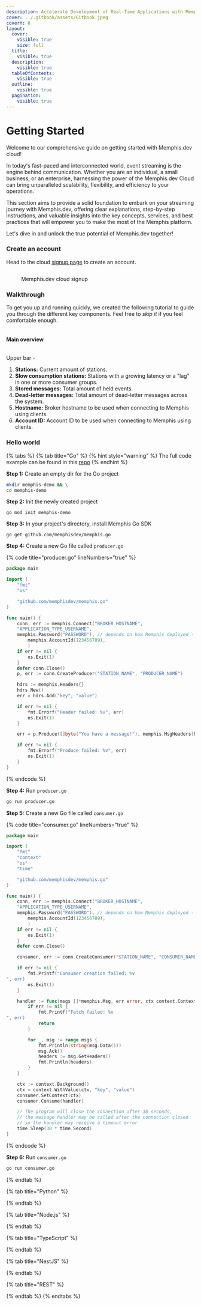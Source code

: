 ```yaml
---
description: Accelerate Development of Real-Time Applications with Memphis.dev Cloud
cover: ../.gitbook/assets/Gitbook.jpeg
coverY: 0
layout:
  cover:
    visible: true
    size: full
  title:
    visible: true
  description:
    visible: true
  tableOfContents:
    visible: true
  outline:
    visible: true
  pagination:
    visible: true
---
```


# Getting Started

Welcome to our comprehensive guide on getting started with Memphis.dev cloud!&#x20;

In today's fast-paced and interconnected world, event streaming is the engine behind communication. Whether you are an individual, a small business, or an enterprise, harnessing the power of the Memphis.dev Cloud can bring unparalleled scalability, flexibility, and efficiency to your operations.&#x20;

This section aims to provide a solid foundation to embark on your streaming journey with Memphis.dev, offering clear explanations, step-by-step instructions, and valuable insights into the key concepts, services, and best practices that will empower you to make the most of the Memphis platform.&#x20;

Let's dive in and unlock the true potential of Memphis.dev together!

### Create an account

Head to the cloud [signup page](https://memphis.dev/cloud) to create an account.

<figure><img src="../.gitbook/assets/Screen Shot 2023-06-28 at 13.03.57.png" alt=""><figcaption><p>Memphis.dev cloud signup</p></figcaption></figure>

### Walkthrough

To get you up and running quickly, we created the following tutorial to guide you through the different key components. Feel free to _skip it_ if you feel comfortable enough.

<figure><img src="../.gitbook/assets/Screen Shot 2023-06-28 at 13.16.24.png" alt=""><figcaption></figcaption></figure>

#### Main overview

<figure><img src="../.gitbook/assets/Screen Shot 2023-06-28 at 13.23.27.png" alt=""><figcaption></figcaption></figure>

Upper bar -

1. **Stations:** Current amount of stations.
2. **Slow consumption stations:** Stations with a growing latency or a "lag" in one or more consumer groups.
3. **Stored messages:** Total amount of held events.
4. **Dead-letter messages:** Total amount of dead-letter messages across the system.
5. **Hostname:** Broker hostname to be used when connecting to Memphis using clients.
6. **Account ID:** Account ID to be used when connecting to Memphis using clients.

### Hello world

{% tabs %}
{% tab title="Go" %}
{% hint style="warning" %}
The full code example can be found in this [repo](https://github.com/memphisdev/memphis.go/tree/master/examples)
{% endhint %}

**Step 1:** Create an empty dir for the Go project

```bash
mkdir memphis-demo && \
cd memphis-demo
```

**Step 2:** Init the newly created project

```
go mod init memphis-demo
```

**Step 3:** In your project's directory, install Memphis Go SDK

```
go get github.com/memphisdev/memphis.go
```

**Step 4:** Create a new Go file called `producer.go`

{% code title="producer.go" lineNumbers="true" %}
```go
package main

import (
    "fmt"
    "os"

    "github.com/memphisdev/memphis.go"
)

func main() {
    conn, err := memphis.Connect("BROKER_HOSTNAME", 
	"APPLICATION_TYPE_USERNAME", 
	memphis.Password("PASSWORD"), // depends on how Memphis deployed - default is connection token-based authentication
        memphis.AccountId(123456789),
        )
    if err != nil {
        os.Exit(1)
    }
    defer conn.Close()
    p, err := conn.CreateProducer("STATION_NAME", "PRODUCER_NAME")

    hdrs := memphis.Headers{}
    hdrs.New()
    err = hdrs.Add("key", "value")

    if err != nil {
        fmt.Errorf("Header failed: %v", err)
        os.Exit(1)
    }

    err = p.Produce([]byte("You have a message!"), memphis.MsgHeaders(hdrs))

    if err != nil {
        fmt.Errorf("Produce failed: %v", err)
        os.Exit(1)
    }
}
```
{% endcode %}

**Step 4:** Run `producer.go`

```bash
go run producer.go
```

**Step 5:** Create a new Go file called `consumer.go`

{% code title="consumer.go" lineNumbers="true" %}
```go
package main

import (
    "fmt"
    "context"
    "os"
    "time"

    "github.com/memphisdev/memphis.go"
)

func main() {
    conn, err := memphis.Connect("BROKER_HOSTNAME", 
	"APPLICATION_TYPE_USERNAME", 
	memphis.Password("PASSWORD"), // depends on how Memphis deployed - default is connection token-based authentication
        memphis.AccountId(123456789),
        )
    if err != nil {
        os.Exit(1)
    }
    defer conn.Close()

    consumer, err := conn.CreateConsumer("STATION_NAME", "CONSUMER_NAME", memphis.PullInterval(15*time.Second))

    if err != nil {
        fmt.Printf("Consumer creation failed: %v
", err)
        os.Exit(1)
    }

    handler := func(msgs []*memphis.Msg, err error, ctx context.Context) {
        if err != nil {
            fmt.Printf("Fetch failed: %v
", err)
            return
        }

        for _, msg := range msgs {
            fmt.Println(string(msg.Data()))
            msg.Ack()
            headers := msg.GetHeaders()
            fmt.Println(headers)
        }
    }

    ctx := context.Background()
    ctx = context.WithValue(ctx, "key", "value")
    consumer.SetContext(ctx)
    consumer.Consume(handler)

    // The program will close the connection after 30 seconds,
    // the message handler may be called after the connection closed
    // so the handler may receive a timeout error
    time.Sleep(30 * time.Second)
}
```
{% endcode %}

**Step 6:** Run `consumer.go`

```bash
go run consumer.go
```
{% endtab %}

{% tab title="Python" %}

{% endtab %}

{% tab title="Node.js" %}

{% endtab %}

{% tab title="TypeScript" %}

{% endtab %}

{% tab title="NestJS" %}

{% endtab %}

{% tab title="REST" %}

{% endtab %}
{% endtabs %}

